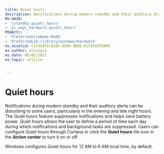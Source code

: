 ```yaml
---
title: Quiet hours
description: Notifications during modern standby and their auditory alerts can be disturbing to some users, particularly in the evening and late night hours.
MS-HAID:
- 'cstandby.quiet\_hours'
- 'p\_weg\_hardware.quiet\_hours'
MSHAttr:
- 'PreferredSiteName:MSDN'
- 'PreferredLib:/library/windows/hardware'
ms.assetid: C1C4CDF9-D102-4504-9B5E-82CE542FE080
ms.author: eliotgra
ms.date: 05/02/2017
ms.topic: article


---
```


# Quiet hours


Notifications during modern standby and their auditory alerts can be disturbing to some users, particularly in the evening and late night hours. The Quiet hours feature suppresses notifications and helps save battery power. Quiet hours allows the user to define a period of time each day during which notifications and background tasks are suppressed. Users can configure Quiet hours through Cortana or click the **Quiet hours** tile icon in the **Action center** to turn it on or off.

Windows configures Quiet hours for 12 AM to 6 AM local time, by default.

 

 






